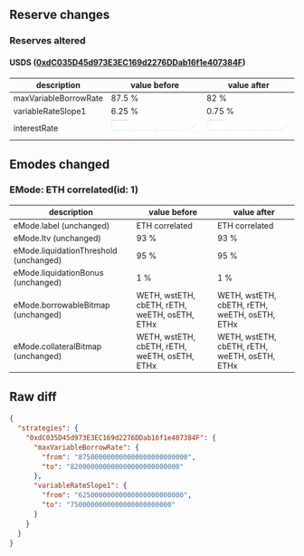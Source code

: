 ## Reserve changes

### Reserves altered

#### USDS ([0xdC035D45d973E3EC169d2276DDab16f1e407384F](https://etherscan.io/address/0xdC035D45d973E3EC169d2276DDab16f1e407384F))

| description | value before | value after |
| --- | --- | --- |
| maxVariableBorrowRate | 87.5 % | 82 % |
| variableRateSlope1 | 6.25 % | 0.75 % |
| interestRate | ![before](/.assets/59f72276d32ba1eeba45953b23c84ea37048e299.svg) | ![after](/.assets/237c21391c0b67eb1236e3875c882cd6115a3758.svg) |

## Emodes changed

### EMode: ETH correlated(id: 1)

| description | value before | value after |
| --- | --- | --- |
| eMode.label (unchanged) | ETH correlated | ETH correlated |
| eMode.ltv (unchanged) | 93 % | 93 % |
| eMode.liquidationThreshold (unchanged) | 95 % | 95 % |
| eMode.liquidationBonus (unchanged) | 1 % | 1 % |
| eMode.borrowableBitmap (unchanged) | WETH, wstETH, cbETH, rETH, weETH, osETH, ETHx | WETH, wstETH, cbETH, rETH, weETH, osETH, ETHx |
| eMode.collateralBitmap (unchanged) | WETH, wstETH, cbETH, rETH, weETH, osETH, ETHx | WETH, wstETH, cbETH, rETH, weETH, osETH, ETHx |


## Raw diff

```json
{
  "strategies": {
    "0xdC035D45d973E3EC169d2276DDab16f1e407384F": {
      "maxVariableBorrowRate": {
        "from": "875000000000000000000000000",
        "to": "820000000000000000000000000"
      },
      "variableRateSlope1": {
        "from": "62500000000000000000000000",
        "to": "7500000000000000000000000"
      }
    }
  }
}
```